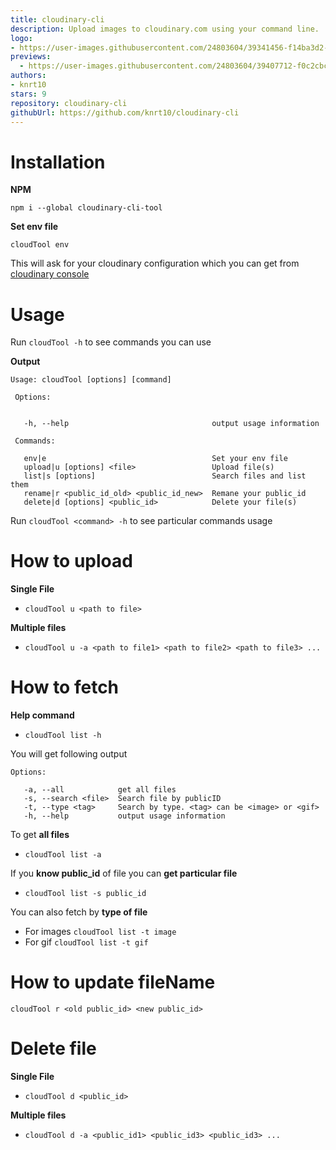 ```yaml
---
title: cloudinary-cli
description: Upload images to cloudinary.com using your command line.
logo:
- https://user-images.githubusercontent.com/24803604/39341456-f14ba3d2-49f0-11e8-846e-59b216100574.png
previews:
  - https://user-images.githubusercontent.com/24803604/39407712-f0c2cbcc-4be7-11e8-93ee-9c417d62bf5a.gif
authors:
- knrt10
stars: 9
repository: cloudinary-cli
githubUrl: https://github.com/knrt10/cloudinary-cli
---
```



# Installation

**NPM**

`npm i --global cloudinary-cli-tool`

**Set env file**

`cloudTool env`

This will ask for your cloudinary configuration which you can get from [cloudinary console](https://cloudinary.com/console/)

# Usage

Run `cloudTool -h` to see commands you can use

**Output**

```
Usage: cloudTool [options] [command]

 Options:


   -h, --help                                output usage information

 Commands:

   env|e                                     Set your env file
   upload|u [options] <file>                 Upload file(s)
   list|s [options]                          Search files and list them
   rename|r <public_id_old> <public_id_new>  Remane your public_id
   delete|d [options] <public_id>            Delete your file(s)
```    

Run `cloudTool <command> -h` to see particular commands usage

# How to upload

**Single File**
- `cloudTool u <path to file>`

**Multiple files**
- `cloudTool u -a <path to file1> <path to file2> <path to file3> ...`

# How to fetch

**Help command**
- `cloudTool list -h`

You will get following output

```
Options:

   -a, --all            get all files
   -s, --search <file>  Search file by publicID
   -t, --type <tag>     Search by type. <tag> can be <image> or <gif>
   -h, --help           output usage information
```

 To get **all files**
 - `cloudTool list -a`

 If you **know public_id** of file you can **get particular file**
 - `cloudTool list -s public_id`

 You can also fetch by **type of file**
 -  For images `cloudTool list -t image`
 -  For gif `cloudTool list -t gif`

# How to update fileName

`cloudTool r <old public_id> <new public_id>`  

# Delete file

**Single File**
- `cloudTool d <public_id>`

**Multiple files**
- `cloudTool d -a <public_id1> <public_id3> <public_id3> ...`
